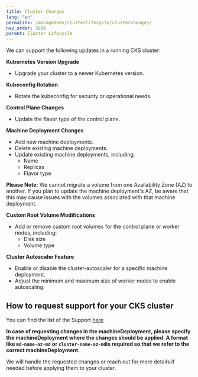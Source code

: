 ```yaml
---
title: Cluster Changes
lang: "en"
permalink: /managedk8s/clusterlifecycle/clusterchanges/
nav_order: 3800
parent: Cluster Lifecycle
---
```


We can support the following updates in a running CKS cluster:

**Kubernetes Version Upgrade**
- Upgrade your cluster to a newer Kubernetes version.

**Kubeconfig Rotation**
- Rotate the kubeconfig for security or operational needs.

**Control Plane Changes**

- Update the flavor type of the control plane.

**Machine Deployment Changes**

- Add new machine deployments.
- Delete existing machine deployments.
- Update existing machine deployments, including:
   - Name
   - Replicas
   - Flavor type

**Please Note:** We cannot migrate a volume from one Availability Zone (AZ) to another. If you plan to update the machine deployment's AZ, be aware that this may cause issues with the volumes associated with that machine deployment.

**Custom Root Volume Modifications**
- Add or remove custom root volumes for the control plane or worker nodes, including:
   - Disk size
   - Volume type

**Cluster Autoscaler Feature**
- Enable or disable the cluster-autoscaler for a specific machine deployment.
- Adjust the minimum and maximum size of worker nodes to enable autoscaling.

## How to request support for your CKS cluster
You can find the list of the Support [here](/managedk8s/about/support/)

**In case of requesting changes in the machineDeployment, please specify the machineDeployment where the changes should be applied. A format like `md-name-az-md`**
**or `cluster-name-az-md`is required so that we refer to the correct machineDeployment.**

We will handle the requested changes or reach out for more details if needed before applying them to your cluster.
